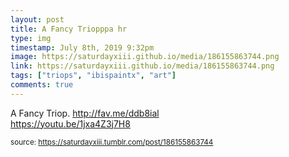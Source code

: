 ```yaml
---
layout: post
title: A Fancy Triopppa hr
type: img
timestamp: July 8th, 2019 9:32pm
image: https://saturdayxiii.github.io/media/186155863744.png
link: https://saturdayxiii.github.io/media/186155863744.png
tags: ["triops", "ibispaintx", "art"]
comments: true
---
```


A Fancy Triop.
<a href="http://fav.me/ddb8ial" target="_blank">http://fav.me/ddb8ial</a><br/>
<a href="https://youtu.be/1jxa4Z3j7H8" target="_blank">https://youtu.be/1jxa4Z3j7H8</a><br/>
 
  
<small>source: https://saturdayxiii.tumblr.com/post/186155863744</small>